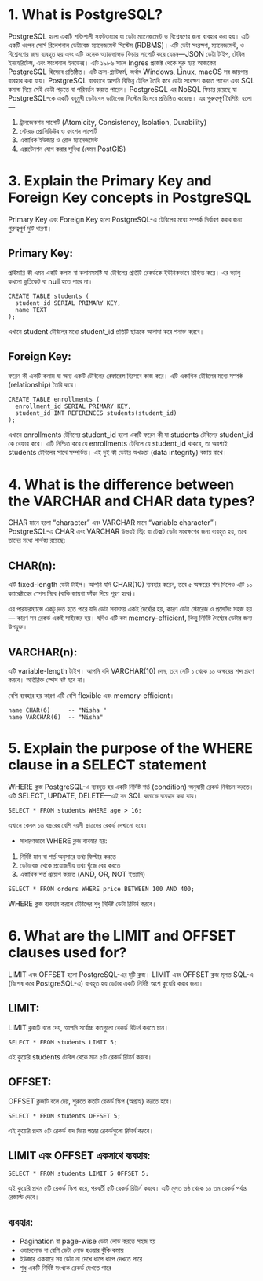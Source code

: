 # 1. What is PostgreSQL?
PostgreSQL হলো একটি শক্তিশালী সফটওয়্যার যা ডেটা ম্যানেজমেন্ট ও বিশ্লেষণের জন্য ব্যবহার করা হয়। এটি একটি ওপেন সোর্স রিলেশনাল ডেটাবেজ ম্যানেজমেন্ট সিস্টেম (RDBMS)। এটি ডেটা সংরক্ষণ, ম্যানেজমেন্ট, ও বিশ্লেষণের জন্য ব্যবহৃত হয় এবং এটি অনেক অ্যাডভান্সড ফিচার সাপোর্ট করে যেমন—JSON ডেটা টাইপ, টেবিল ইনহেরিটেন্স, এবং ফাংশনাল ইনডেক্স।
এটি ১৯৮৬ সালে Ingres প্রজেক্ট থেকে শুরু হয়ে আজকের PostgreSQL হিসেবে প্রতিষ্ঠিত। এটি ক্রস-প্ল্যাটফর্ম, অর্থাৎ Windows, Linux, macOS সব জায়গায় ব্যবহার করা যায়। PostgreSQL ব্যবহারে আপনি বিভিন্ন টেবিল তৈরি করে ডেটা সংরক্ষণ করতে পারেন এবং SQL কমান্ড দিয়ে সেই ডেটা পড়তে বা পরিবর্তন করতে পারেন। PostgreSQL এর NoSQL ফিচার রয়েছে যা PostgreSQL-কে একটি বহুমুখী ডেটাবেস ডাটাবেজ সিস্টেম হিসেবে প্রতিষ্ঠিত করেছে।
এর গুরুত্বপূর্ণ বৈশিষ্ট্য হলো—
1. ট্রানজেকশন সাপোর্ট (Atomicity, Consistency, Isolation, Durability)
2. স্টোরড প্রোসিডিউর ও ফাংশন সাপোর্ট
3. একাধিক ইউজার ও রোল ম্যানেজমেন্ট
4. এক্সটেনশন যোগ করার সুবিধা (যেমন PostGIS)

# 3. Explain the Primary Key and Foreign Key concepts in PostgreSQL
Primary Key এবং Foreign Key হলো PostgreSQL-এ টেবিলের মধ্যে সম্পর্ক নির্ধারণ করার জন্য গুরুত্বপূর্ণ দুটি ধারণা।
## Primary Key:
প্রাইমারি কী এমন একটি কলাম বা কলামসমষ্টি যা টেবিলের প্রতিটি রেকর্ডকে ইউনিকভাবে চিহ্নিত করে। এর ভ্যালু কখনো ডুপ্লিকেট বা null হতে পারে না।
```
CREATE TABLE students (
  student_id SERIAL PRIMARY KEY,
  name TEXT
);
```
এখানে student টেবিলের মধ্যে student_id প্রতিটি ছাত্রকে আলাদা করে শনাক্ত করবে।
## Foreign Key:
ফরেন কী একটি কলাম যা অন্য একটি টেবিলের রেফারেন্স হিসেবে কাজ করে। এটি একাধিক টেবিলের মধ্যে সম্পর্ক (relationship) তৈরি করে।
```
CREATE TABLE enrollments (
  enrollment_id SERIAL PRIMARY KEY,
  student_id INT REFERENCES students(student_id)
);

```
এখানে enrollments টেবিলের  student_id হলো একটি ফরেন কী যা students টেবিলের student_id কে রেফার করে। এটি নিশ্চিত করে যে enrollments টেবিলে যে student_id থাকবে, তা অবশ্যই students টেবিলের সাথে সম্পর্কিত।
এই দুই কী ডেটার অখণ্ডতা (data integrity) বজায় রাখে।

# 4. What is the difference between the VARCHAR and CHAR data types?
CHAR মানে হলো “character” এবং VARCHAR মানে “variable character”। PostgreSQL-এ CHAR এবং VARCHAR উভয়ই স্ট্রিং বা টেক্সট ডেটা সংরক্ষণের জন্য ব্যবহৃত হয়, তবে তাদের মধ্যে পার্থক্য রয়েছে:
## CHAR(n):
এটি fixed-length ডেটা টাইপ। আপনি যদি CHAR(10) ব্যবহার করেন, তবে ৫ অক্ষরের শব্দ দিলেও এটি ১০ ক্যারেক্টারের স্পেস নিবে (বাকি জায়গা ফাঁকা দিয়ে পূরণ হবে)।


এর পারফরম্যান্সে একটু দ্রুত হতে পারে যদি ডেটা সবসময় একই দৈর্ঘ্যের হয়, কারণ ডেটা স্টোরেজ ও প্রসেসিং সহজ হয় — কারণ সব রেকর্ড একই সাইজের হয়। যদিও এটি কম memory-efficient, কিন্তু নির্দিষ্ট দৈর্ঘ্যের ডেটার জন্য উপযুক্ত।


## VARCHAR(n):
এটি variable-length টাইপ। আপনি যদি VARCHAR(10) দেন, তবে সেটি ১ থেকে ১০ অক্ষরের শব্দ গ্রহণ করবে। অতিরিক্ত স্পেস নষ্ট হবে না।


বেশি ব্যবহার হয় কারণ এটি বেশি flexible এবং memory-efficient।


```
name CHAR(6)     -- "Nisha "
name VARCHAR(6)  -- "Nisha"

```

# 5. Explain the purpose of the WHERE clause in a SELECT statement
WHERE ক্লজ PostgreSQL-এ ব্যবহৃত হয় একটি নির্দিষ্ট শর্ত (condition) অনুযায়ী রেকর্ড নির্বাচন করতে। এটি SELECT, UPDATE, DELETE—এই সব SQL কমান্ডে ব্যবহার করা যায়।
```
SELECT * FROM students WHERE age > 16;
```
এখানে কেবল ১৬ বছরের বেশি বয়সী ছাত্রদের রেকর্ড দেখানো হবে।
- সাধারণভাবে WHERE ক্লজ ব্যবহার হয়:
1. নির্দিষ্ট মান বা শর্ত অনুসারে তথ্য ফিল্টার করতে
2. ডেটাবেজ থেকে প্রয়োজনীয় তথ্য খুঁজে বের করতে
3. একাধিক শর্ত প্রয়োগ করতে (AND, OR, NOT ইত্যাদি)

```
SELECT * FROM orders WHERE price BETWEEN 100 AND 400;
```
WHERE ক্লজ ব্যবহার করলে টেবিলের শুধু নির্দিষ্ট ডেটা রিটার্ন করবে। 

# 6. What are the LIMIT and OFFSET clauses used for?
LIMIT এবং OFFSET হলো PostgreSQL-এর দুটি ক্লজ। LIMIT এবং OFFSET ক্লজ মূলত SQL-এ (বিশেষ করে PostgreSQL-এ) ব্যবহৃত হয় ডেটার একটি নির্দিষ্ট অংশ কুয়েরি করার জন্য। 

## LIMIT:
LIMIT ক্লজটি বলে দেয়, আপনি সর্বোচ্চ কতগুলো রেকর্ড রিটার্ন করতে চান।
```
SELECT * FROM students LIMIT 5;
```
এই কুয়েরি students টেবিল থেকে মাত্র ৫টি রেকর্ড রিটার্ন করবে।

## OFFSET:
OFFSET ক্লজটি বলে দেয়, শুরুতে কতটি রেকর্ড স্কিপ (অগ্রাহ্য) করতে হবে।
```
SELECT * FROM students OFFSET 5;
```
এই কুয়েরি প্রথম ৫টি রেকর্ড বাদ দিয়ে পরের রেকর্ডগুলো রিটার্ন করবে।

## LIMIT এবং OFFSET একসাথে ব্যবহার:
```
SELECT * FROM students LIMIT 5 OFFSET 5;
```
এই কুয়েরি প্রথম ৫টি রেকর্ড স্কিপ করে, পরবর্তী ৫টি রেকর্ড রিটার্ন করবে।
 এটি মূলত ৬ষ্ঠ থেকে ১০ তম রেকর্ড পর্যন্ত রেজাল্ট দেবে।



## ব্যবহার:
- Pagination বা page-wise ডেটা লোড করতে সহজ হয়
- ওভারলোড বা বেশি ডেটা লোড হওয়ার ঝুঁকি কমায়
- ইউজার একবারে সব ডেটা না দেখে ধাপে ধাপে দেখতে পারে
- শুধু একটি নির্দিষ্ট সংখ্যক রেকর্ড দেখতে পারে






